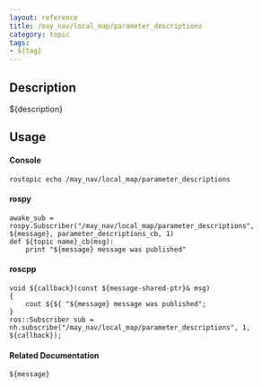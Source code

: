 ```yaml
---
layout: reference
title: /may_nav/local_map/parameter_descriptions
category: topic
tags: 
- ${tag}
---
```


## Description
${description}

## Usage
#### Console
```
rostopic echo /may_nav/local_map/parameter_descriptions
```

#### rospy
```
awake_sub = rospy.Subscriber("/may_nav/local_map/parameter_descriptions", ${message}, parameter_descriptions_cb, 1)
def ${topic name}_cb(msg):
    print "${message} message was published"
```

#### roscpp
```
void ${callback}(const ${message-shared-ptr}& msg)
{
    cout ${${ "${message} message was published";
}
ros::Subscriber sub = nh.subscribe("/may_nav/local_map/parameter_descriptions", 1, ${callback});
```

#### Related Documentation
``${message}``  